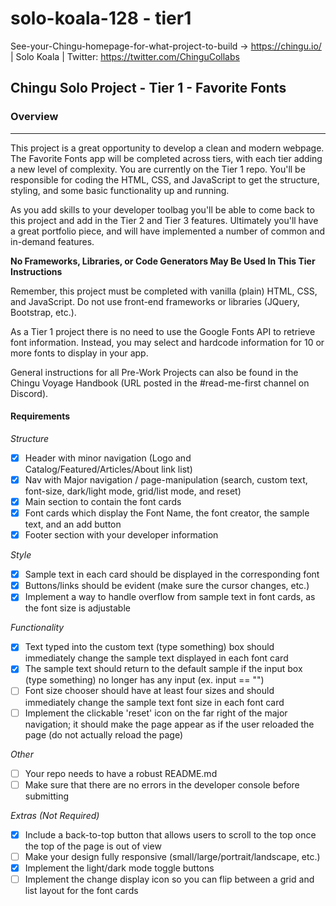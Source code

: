 # solo-koala-128 - tier1
See-your-Chingu-homepage-for-what-project-to-build -> https://chingu.io/ | Solo Koala | Twitter: https://twitter.com/ChinguCollabs

## Chingu Solo Project - Tier 1 - Favorite Fonts

### Overview
------------------------------------------------------------------------------------

This project is a great opportunity to develop a clean and modern webpage. The Favorite Fonts app will be completed across tiers, with each tier adding a new level of complexity. You are currently on the Tier 1 repo. You'll be responsible for coding the HTML, CSS, and JavaScript to get the structure, styling, and some basic functionality up and running.

As you add skills to your developer toolbag you'll be able to come back to this project and add in the Tier 2 and Tier 3 features. Ultimately you'll have a great portfolio piece, and will have implemented a number of common and in-demand features.

**No Frameworks, Libraries, or Code Generators May Be Used In This Tier
Instructions**

Remember, this project must be completed with vanilla (plain) HTML, CSS, and JavaScript. Do not use front-end frameworks or libraries (JQuery, Bootstrap, etc.).

As a Tier 1 project there is no need to use the Google Fonts API to retrieve font information. Instead, you may select and hardcode information for 10 or more fonts to display in your app.

General instructions for all Pre-Work Projects can also be found in the Chingu Voyage Handbook (URL posted in the #read-me-first channel on Discord).

#### Requirements

*Structure*

- [x] Header with minor navigation (Logo and Catalog/Featured/Articles/About link list)
- [x] Nav with Major navigation / page-manipulation (search, custom text, font-size, dark/light mode, grid/list mode, and reset)
- [x] Main section to contain the font cards
- [x] Font cards which display the Font Name, the font creator, the sample text, and an add button
- [x] Footer section with your developer information

*Style*

- [x] Sample text in each card should be displayed in the corresponding font
- [x] Buttons/links should be evident (make sure the cursor changes, etc.)
- [x] Implement a way to handle overflow from sample text in font cards, as the font size is adjustable

*Functionality*

- [x] Text typed into the custom text (type something) box should immediately change the sample text displayed in each font card
- [x] The sample text should return to the default sample if the input box (type something) no longer has any input (ex. input == "")
- [ ] Font size chooser should have at least four sizes and should immediately change the sample text font size in each font card
- [ ] Implement the clickable 'reset' icon on the far right of the major navigation; it should make the page appear as if the user reloaded the page (do not actually reload the page)

*Other*

- [ ] Your repo needs to have a robust README.md
- [ ] Make sure that there are no errors in the developer console before submitting

*Extras (Not Required)*

- [x] Include a back-to-top button that allows users to scroll to the top once the top of the page is out of view
- [ ] Make your design fully responsive (small/large/portrait/landscape, etc.)
- [x] Implement the light/dark mode toggle buttons
- [ ] Implement the change display icon so you can flip between a grid and list layout for the font cards
